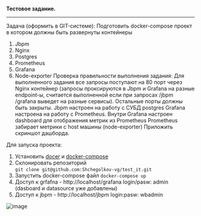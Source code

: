 **Тестовое задание.**
_______________________________________________________________________
Задача (оформить в GIT-системе):
Подготовить docker-compose проект в котором должны быть развернуты контейнеры
   1. Jbpm
   2. Nginx
   3. Postgres
   4. Prometheus
   5. Grafana
   6. Node-exporter
Проверка правильности выполнения задания:
    Для выполненного задания все запросы поступают на 80 порт через Nginx контейнер (запросы проксируются в Jbpm и Grafana на разные endpoint-ы, считается выполненной если при запросах /jbpm /grafana выведет на разные сервисы). Остальные порты должны быть закрыты.
Jbpm настроен на работу с СУБД postgres
Grafana настроена на работу с Prometheus.
Внутри Grafana настроен dashboard для отображения метрик из Prometheus
Prometheus забирает метрики с host машины (node-exporter)
Приложить скриншот дашборда.

Для запуска проекта:
1. Установить [docer](https://docs.docker.com/engine/install/ubuntu/) и [docker-compose](https://docs.docker.com/compose/install/)
2. Склонировать репозиторий  
`git clone git@github.com:Shchegolkov-vg/test_it.git`
3. Запустить docker-compose файл `docker-compose up`
4. Доступ к grfafna -  http://localhost/grafana login/pasw: admin (dasboard и datasource уже добавлены)
5. Доступ к jbpm - http://localhost/jbpm login:pasw: wbadmin

![image](https://github.com/Shchegolkov-vg/test_it/assets/154276083/f96923f5-d48b-48b1-bd0b-9f46cf676715)

